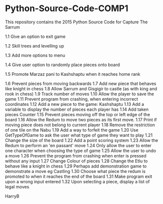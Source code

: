 # Python-Source-Code-COMP1
This repository contains the 2015 Python Source Code for Capture The Sarrum

1.1 Give an option to exit game

1.2 Skill trees and levelling up

1.3 Add more options to menu

1.4 Give user option to randomly place pieces onto board

1.5 Promote Marzaz pani to Kashshaptu when it reaches home rank

1.6 Prevent pieces from moving backwards
1.7 Add new piece that behaves like knight in chess
1.8 Allow Sarrum and Gisgigir to castle (as with king and rook in chess)
1.9 Track number of moves
1.10 Allow the player to save the game
1.11 Prevent program from crashing, when entering incorrect coordinates
1.12 Add a new piece to the game: Kashshaptu
1.13 Add a variable to display the number of pieces each player has
1.14 Add taken pieces Counter
1.15 Prevent pieces moving off the top or left edge of the board
1.16 Allow the Redum to move two pieces as its first move.
1.17 Print if moving piece does not belong to current player
1.18 Remove the restriction of one tile on the Nabu
1.19 Add a way to forfeit the game
1.20 Use GetTypeOfGame to ask the user what type of game they want to play
1.21 Change the size of the board
1.22 Add a point scoring system
1.23 Allow the Redum to perform an 'en passant' move
1.24 Only allow the user to enter one character when choosing the type of game
1.25 Allow the user to undo a move
1.26 Prevent the program from crashing when enter is pressed without any input
1.27 Change Colour of pieces
1.28 Change the Etlu to behave like a knight in chess
1.29 Perhaps add demonstration game to demonstrate a move eg Castling
1.30 Choose what piece the redum is promoted to when it reaches the end of the board
1.31 Make program exit upon a wrong input entered
1.32 Upon selecting a piece, display a list of legal moves


HarryB